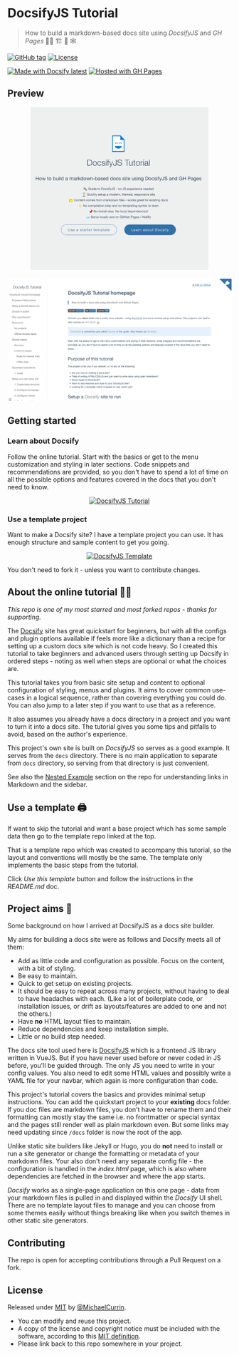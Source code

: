 # DocsifyJS Tutorial
> How to build a markdown-based docs site using _DocsifyJS_ and _GH Pages_ 👩‍🏫 🏗 📒 🕸

[![GitHub tag](https://img.shields.io/github/tag/MichaelCurrin/docsify-js-tutorial?color=3271a8)](https://GitHub.com/MichaelCurrin/docsify-js-tutorial/tags/)
[![License](https://img.shields.io/badge/License-MIT-3271a8)](#license)

[![Made with Docsify latest](https://img.shields.io/npm/v/docsify?label=docsify&color=3271a8)](https://docsify.js.org/)
[![Hosted with GH Pages](https://img.shields.io/badge/Hosted_with-GitHub_Pages-3271a8?logo=github&logoColor=white)](https://pages.github.com/)


## Preview

<div align="center">
    <a href="https://michaelcurrin.github.io/docsify-js-tutorial/#/">
        <img src="/sample-1.png" alt="Sample screenshot" title="Sample screenshot" width="400" />
    </a>
    <br>
    <br>
    <a href="https://michaelcurrin.github.io/docsify-js-tutorial/#/">
        <img src="/sample-2.png" alt="Sample screenshot" title="Sample screenshot" width="600" />
    </a>
</div>


## Getting started

### Learn about Docsify

Follow the online tutorial. Start with the basics or get to the menu customization and styling in later sections. Code snippets and recommendations are provided, so you don't have to spend a lot of time on all the possible options and features covered in the docs that you don't need to know.

<div align="center">

[![DocsifyJS Tutorial](https://img.shields.io/badge/View-DocsifyJS_Tutorial_site-2ea44f?style=for-the-badge)](https://michaelcurrin.github.io/docsify-js-tutorial/)

</div>

### Use a template project

Want to make a Docsify site? I have a template project you can use. It has enough structure and sample content to get you going.

<div align="center">

[![DocsifyJS Template](https://img.shields.io/badge/Generate-DocsifyJS_Template-3271a8?style=for-the-badge)](https://michaelcurrin.github.io/docsify-js-template/)

</div>

You don't need to fork it - unless you want to contribute changes.


## About the online tutorial 👩‍🏫

_This repo is one of my most starred and most forked repos - thanks for supporting._

The [Docsify](https://docsify.js.org/#/) site has great quickstart for beginners, but with all the configs and plugin options available if feels more like a dictionary than a recipe for setting up a custom docs site which is not code heavy. So I created this tutorial to take beginners and advanced users through setting up Docsify in ordered steps - noting as well when steps are optional or what the choices are.

This tutorial takes you from basic site setup and content to optional configuration of styling, menus and plugins. It aims to cover common use-cases in a logical sequence, rather than covering everything you could do. You can also jump to a later step if you want to use that as a reference.

It also assumes you already have a docs directory in a project and you want to turn it into a docs site. The tutorial gives you some tips and pitfalls to avoid, based on the author's experience.

This project's own site is built on _DocsifyJS_ so serves as a good example. It serves from the `docs` directory. There is no main application to separate from `docs` directory, so serving from that directory is just convenient.

See also the [Nested Example](/nested-example/README.md) section on the repo for understanding links in Markdown and the sidebar.


## Use a template 🖨️

If want to skip the tutorial and want a base project which has some sample data then go to the template repo linked at the top.

That is a template repo which was created to accompany this tutorial, so the layout and conventions will mostly be the same. The template only implements the basic steps from the tutorial.

Click _Use this template_ button and follow the instructions in the _README.md_ doc.


## Project aims 🎯

Some background on how I arrived at DocsifyJS as a docs site builder.

My aims for building a docs site were as follows and Docsify meets all of them:

- Add as little code and configuration as possible. Focus on the content, with a bit of styling.
- Be easy to maintain.
- Quick to get setup on existing projects.
- It should be easy to repeat across many projects, without having to deal to have headaches with each. (Like a lot of boilerplate code, or installation issues, or drift as layouts/features are added to one and not the others.)
- Have **no** HTML layout files to maintain.
- Reduce dependencies and keep installation simple.
- Little or no build step needed.

The docs site tool used here is [DocsifyJS](https://docsify.js.org/) which is a frontend JS library written in VueJS. But if you have never used before or never coded in JS before, you'll be guided through. The only JS you need to write in your config values. You also need to edit some HTML values and possibly write a YAML file for your navbar, which again is more configuration than code.

This project's tutorial covers the basics and provides minimal setup instructions. You can add the quickstart project to your **existing** docs folder. If you doc files are markdown files, you don't have to rename them and their formatting can mostly stay the same i.e. no frontmatter or special syntax and the pages still render well as plain markdown even. But some links may need updating since `/docs` folder is now the root of the app.

Unlike static site builders like Jekyll or Hugo, you do **not** need to install or run a site generator or change the formatting or metadata of your markdown files. Your also don't need any separate config file - the configuration is handled in the _index.html_ page, which is also where dependencies are fetched in the browser and where the app starts.

_Docsify_ works as a single-page application on this one page - data from your markdown files is pulled in and displayed within the _Docsify_ UI shell. There are no template layout files to manage and you can choose from some themes easily without things breaking like when you switch themes in other static site generators.


## Contributing

The repo is open for accepting contributions through a Pull Request on a fork.


## License

Released under [MIT](/LICENSE) by [@MichaelCurrin](https://github.com/MichaelCurrin).

- You can modify and reuse this project.
- A copy of the license and copyright notice must be included with the software, according to this [MIT definition](https://choosealicense.com/licenses/#mit).
- Please link back to this repo somewhere in your project.
